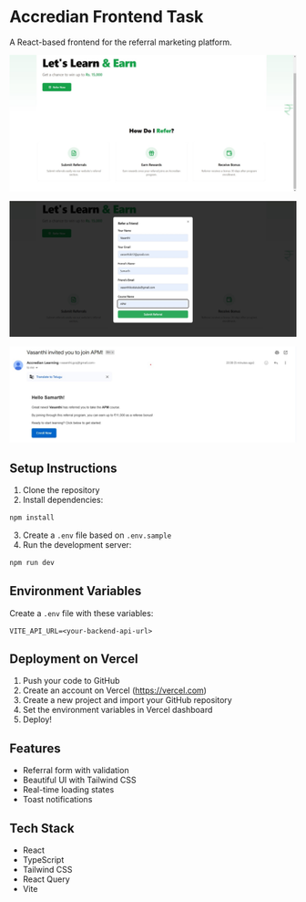 # Accredian Frontend Task

A React-based frontend for the referral marketing platform.

![Dashboard](dashboard/1.jpg)

![Dashboard](dashboard/2.jpg)

![Dashboard](dashboard/3.jpg)

## Setup Instructions

1. Clone the repository
2. Install dependencies:
```bash
npm install
```
3. Create a `.env` file based on `.env.sample`
4. Run the development server:
```bash
npm run dev
```

## Environment Variables

Create a `.env` file with these variables:
```
VITE_API_URL=<your-backend-api-url>
```

## Deployment on Vercel

1. Push your code to GitHub
2. Create an account on Vercel (https://vercel.com)
3. Create a new project and import your GitHub repository
4. Set the environment variables in Vercel dashboard
5. Deploy!

## Features
- Referral form with validation
- Beautiful UI with Tailwind CSS
- Real-time loading states
- Toast notifications

## Tech Stack
- React
- TypeScript
- Tailwind CSS
- React Query
- Vite
